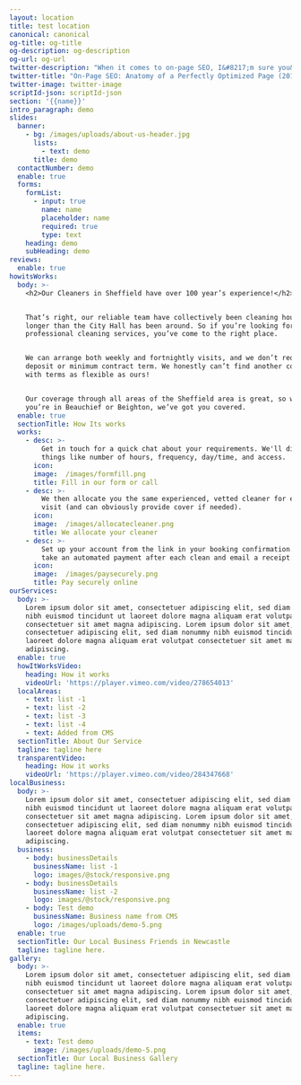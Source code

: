 ```yaml
---
layout: location
title: test location
canonical: canonical
og-title: og-title
og-description: og-description
og-url: og-url
twitter-description: "When it comes to on-page SEO, I&#8217;m sure you&#8217;ve heard enough about meta tags and keyword density for one lifetime. If you&#8217;re looking for some practical strategies that you can use on your site today, then you&#8217;ll love this infographic. It&#8217;s a simple checklist that will bring in more search engine traffic from every piece &hellip;"
twitter-title: "On-Page SEO: Anatomy of a Perfectly Optimized Page (2019 Update)"
twitter-image: twitter-image
scriptId-json: scriptId-json
section: '{{name}}'
intro_paragraph: demo
slides:
  banner:
    - bg: /images/uploads/about-us-header.jpg
      lists:
        - text: demo
      title: demo
  contactNumber: demo
  enable: true
  forms:
    formList:
      - input: true
        name: name
        placeholder: name
        required: true
        type: text
    heading: demo
    subHeading: demo
reviews:
  enable: true
howitsWorks:
  body: >-
    <h2>Our Cleaners in Sheffield have over 100 year’s experience!</h2>


    That’s right, our reliable team have collectively been cleaning houses
    longer than the City Hall has been around. So if you’re looking for
    professional cleaning services, you’ve come to the right place.


    We can arrange both weekly and fortnightly visits, and we don’t require any
    deposit or minimum contract term. We honestly can’t find another company
    with terms as flexible as ours!


    Our coverage through all areas of the Sheffield area is great, so whether
    you’re in Beauchief or Beighton, we’ve got you covered.
  enable: true
  sectionTitle: How Its works
  works:
    - desc: >-
        Get in touch for a quick chat about your requirements. We'll discuss
        things like number of hours, frequency, day/time, and access.
      icon: 
      image:  /images/formfill.png
      title: Fill in our form or call
    - desc: >-
        We then allocate you the same experienced, vetted cleaner for every
        visit (and can obviously provide cover if needed).      
      icon: 
      image:  /images/allocatecleaner.png
      title: We allocate your cleaner
    - desc: >-
        Set up your account from the link in your booking confirmation. We'll
        take an automated payment after each clean and email a receipt.
      icon: 
      image:  /images/paysecurely.png
      title: Pay securely online
ourServices:
  body: >-
    Lorem ipsum dolor sit amet, consectetuer adipiscing elit, sed diam nonummy
    nibh euismod tincidunt ut laoreet dolore magna aliquam erat volutpat
    consectetuer sit amet magna adipiscing. Lorem ipsum dolor sit amet,
    consectetuer adipiscing elit, sed diam nonummy nibh euismod tincidunt ut
    laoreet dolore magna aliquam erat volutpat consectetuer sit amet magna
    adipiscing.
  enable: true
  howItWorksVideo:
    heading: How it works
    videoUrl: 'https://player.vimeo.com/video/278654013'
  localAreas:
    - text: list -1
    - text: list -2
    - text: list -3
    - text: list -4
    - text: Added from CMS
  sectionTitle: About Our Service
  tagline: tagline here
  transparentVideo:
    heading: How it works
    videoUrl: 'https://player.vimeo.com/video/284347668'
localBusiness:
  body: >-
    Lorem ipsum dolor sit amet, consectetuer adipiscing elit, sed diam nonummy
    nibh euismod tincidunt ut laoreet dolore magna aliquam erat volutpat
    consectetuer sit amet magna adipiscing. Lorem ipsum dolor sit amet,
    consectetuer adipiscing elit, sed diam nonummy nibh euismod tincidunt ut
    laoreet dolore magna aliquam erat volutpat consectetuer sit amet magna
    adipiscing.
  business:
    - body: businessDetails
      businessName: list -1
      logo: images/@stock/responsive.png
    - body: businessDetails
      businessName: list -2
      logo: images/@stock/responsive.png
    - body: Test demo
      businessName: Business name from CMS
      logo: /images/uploads/demo-5.png
  enable: true
  sectionTitle: Our Local Business Friends in Newcastle
  tagline: tagline here.
gallery:
  body: >-
    Lorem ipsum dolor sit amet, consectetuer adipiscing elit, sed diam nonummy
    nibh euismod tincidunt ut laoreet dolore magna aliquam erat volutpat
    consectetuer sit amet magna adipiscing. Lorem ipsum dolor sit amet,
    consectetuer adipiscing elit, sed diam nonummy nibh euismod tincidunt ut
    laoreet dolore magna aliquam erat volutpat consectetuer sit amet magna
    adipiscing.
  enable: true
  items:
    - text: Test demo
      image: /images/uploads/demo-5.png
  sectionTitle: Our Local Business Gallery
  tagline: tagline here.
---
```


